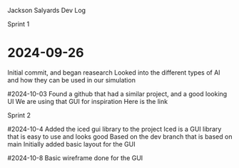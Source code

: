 Jackson Salyards Dev Log

Sprint 1

# 2024-09-26

Initial commit, and began reasearch
Looked into the different types of AI and how they can be used in our simulation

#2024-10-03
Found a github that had a similar project, and a good looking UI
We are using that GUI for inspiration
Here is the link

Sprint 2

#2024-10-4
Added the iced gui library to the project
Iced is a GUI library that is easy to use and looks good
Based on the dev branch that is based on main
Initially added basic layout for the GUI

#2024-10-8
Basic wireframe done for the GUI
